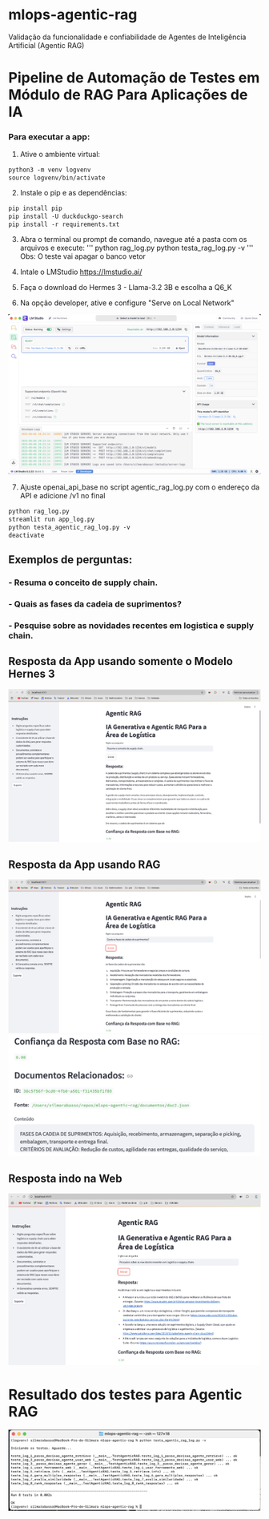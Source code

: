 # mlops-agentic-rag
Validação  da funcionalidade e confiabilidade de Agentes de Inteligência Artificial (Agentic RAG)


# Pipeline de Automação de Testes em Módulo de RAG Para Aplicações de IA

### Para executar a app:

1) Ative o ambiente virtual:
````
python3 -m venv logvenv
source logvenv/bin/activate
````

2) Instale o pip e as dependências:
````
pip install pip
pip install -U duckduckgo-search
pip install -r requirements.txt 
````

3) Abra o terminal ou prompt de comando, navegue até a pasta com os arquivos e execute: 
'''
python rag_log.py 
python testa_rag_log.py -v
'''
Obs: O teste vai apagar o banco vetor

4) Intale o LMStudio
https://lmstudio.ai/

5) Faça o download do Hermes 3 - Llama-3.2 3B e escolha a Q6_K

6) Na opção developer, ative e configure "Serve on Local Network"

![LMStudio](/images/LMStudio.png)

7) Ajuste openai_api_base no script agentic_rag_log.py com o endereço da API e adicione /v1 no final


```
python rag_log.py 
streamlit run app_log.py
python testa_agentic_rag_log.py -v
deactivate
```

## Exemplos de perguntas:

### - Resuma o conceito de supply chain.
### - Quais as fases da cadeia de suprimentos?
### - Pesquise sobre as novidades recentes em logistica e supply chain.




## Resposta da App usando somente o Modelo Hernes 3
![Modelo](/images/somente%20modelo.png)

## Resposta da App usando RAG
![RAG1](/images/RAG.png)
![RAG2](/images/documento%20RAG.png)

## Resposta indo na Web
![Wab](/images/internet.png)

# Resultado dos testes para Agentic RAG
![Testes](/images/Testes%20RAG.png)
